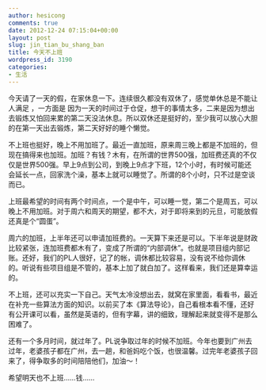 ```yaml
---
author: hesicong
comments: true
date: 2012-12-24 07:15:04+00:00
layout: post
slug: jin_tian_bu_shang_ban
title: 今天不上班
wordpress_id: 3190
categories:
- 生活
---
```


今天请了一天的假，在家休息一下。连续很久都没有双休了，感觉单休总是不能让人满足 ，一方面是 因为一天的时间过于仓促，想干的事情太多，二来是因为想出去锻炼又怕回来累的第二天没法休息。所以双休还是挺好的，至少我可以放心大胆的在第一天出去锻炼，第二天好好的睡个懒觉。

不上班也挺好，晚上不用加班了。最近一直加班，原来周三晚上都是不加班的，但现在搞得来也加班。加班？有钱？木有，在所谓的世界500强，加班费还真的不仅仅是世界500强。早上9点到公司，到晚上9点才下班，12个小时，有时候可能还会延长一点，回家洗个澡，基本上就可以睡觉了。所谓的8个小时，只不过是空谈而已。

上班最希望的时间有两个时间点，一个是中午，可以睡一觉，第二个是周五，可以晚上不用加班。对于周六和周天的期望，都不大，对于即将来到的元旦，可能放假还真是个“圆蛋”。

周六的加班，上半年还可以申请加班费的。一天算下来还是可以。下半年说是财政比较紧张，连加班费都木有了，变成了所谓的“内部调休”。也就是项目组内部记账。还好，我们的PL人很好，记了的帐，调休都比较容易，没有说不给你调休的。听说有些项目组是不管的，基本上加了就白加了。这样看来，我们还是算幸运的。

不上班，还可以充实一下自己。天气太冷没想出去，就窝在家里面，看看书，最近在补充一些算法方面的知识。以前买了本《算法导论》，自己看根本看不懂，还好有公开课可以看，虽然是英语的，但有字幕，讲的细致，理解起来就变得不是那么困难了。

还有一个多月时间，就过年了。PL说争取过年的时候不加班。今年也要到广州去过年，老婆孩子都在广州，去一趟，和爸妈吃个饭，也很温馨。过完年老婆孩子回来了，得争取多的时间陪陪他们，加油～！

希望明天也不上班……钱……